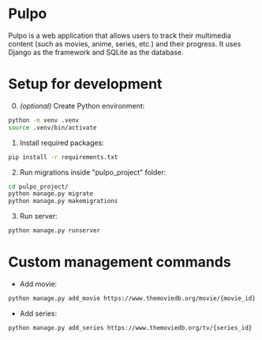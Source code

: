 # Pulpo
Pulpo is a web application that allows users to track their multimedia content (such as movies, anime, series, etc.) and their progress. It uses Django as the framework and SQLite as the database.

# Setup for development
0. *(optional)* Create Python environment:
```sh
python -m venv .venv
source .venv/bin/activate
```
1. Install required packages:
```sh
pip install -r requirements.txt
```
2. Run migrations inside "pulpo_project" folder:
```sh
cd pulpo_project/
python manage.py migrate
python manage.py makemigrations
```
3. Run server:
```sh
python manage.py runserver
```

# Custom management commands
- Add movie: 
```sh
python manage.py add_movie https://www.themoviedb.org/movie/{movie_id}
```

- Add series:
```sh
python manage.py add_series https://www.themoviedb.org/tv/{series_id}
```